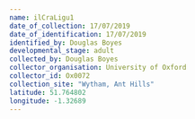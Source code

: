 ```yaml
---
name: ilCraLigu1
date_of_collection: 17/07/2019
date_of_identification: 17/07/2019
identified_by: Douglas Boyes
developmental_stage: adult
collected_by: Douglas Boyes
collector_organisation: University of Oxford
collector_id: Ox0072
collection_site: "Wytham, Ant Hills"
latitude: 51.764802
longitude: -1.32689
---
```

